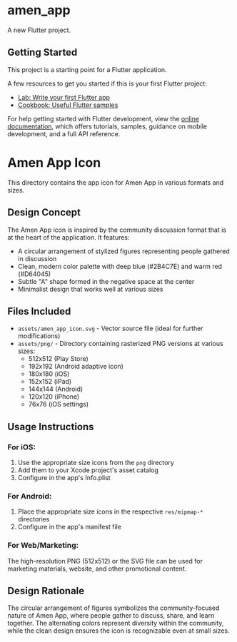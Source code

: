 # amen_app

A new Flutter project.

## Getting Started

This project is a starting point for a Flutter application.

A few resources to get you started if this is your first Flutter project:

- [Lab: Write your first Flutter app](https://docs.flutter.dev/get-started/codelab)
- [Cookbook: Useful Flutter samples](https://docs.flutter.dev/cookbook)

For help getting started with Flutter development, view the
[online documentation](https://docs.flutter.dev/), which offers tutorials,
samples, guidance on mobile development, and a full API reference.

# Amen App Icon

This directory contains the app icon for Amen App in various formats and sizes.

## Design Concept

The Amen App icon is inspired by the community discussion format that is at the heart of the application. It features:

- A circular arrangement of stylized figures representing people gathered in discussion
- Clean, modern color palette with deep blue (#2B4C7E) and warm red (#D64045)
- Subtle "A" shape formed in the negative space at the center
- Minimalist design that works well at various sizes

## Files Included

- `assets/amen_app_icon.svg` - Vector source file (ideal for further modifications)
- `assets/png/` - Directory containing rasterized PNG versions at various sizes:
  - 512x512 (Play Store)
  - 192x192 (Android adaptive icon)
  - 180x180 (iOS)
  - 152x152 (iPad)
  - 144x144 (Android)
  - 120x120 (iPhone)
  - 76x76 (iOS settings)

## Usage Instructions

### For iOS:

1. Use the appropriate size icons from the `png` directory
2. Add them to your Xcode project's asset catalog
3. Configure in the app's Info.plist

### For Android:

1. Place the appropriate size icons in the respective `res/mipmap-*` directories
2. Configure in the app's manifest file

### For Web/Marketing:

The high-resolution PNG (512x512) or the SVG file can be used for marketing materials, website, and other promotional content.

## Design Rationale

The circular arrangement of figures symbolizes the community-focused nature of Amen App, where people gather to discuss, share, and learn together. The alternating colors represent diversity within the community, while the clean design ensures the icon is recognizable even at small sizes.
